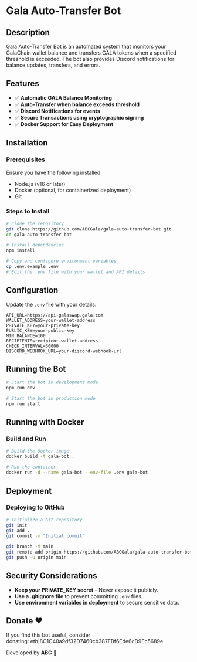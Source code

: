 # Gala Auto-Transfer Bot

## Description

Gala Auto-Transfer Bot is an automated system that monitors your GalaChain wallet balance and transfers GALA tokens when a specified threshold is exceeded. The bot also provides Discord notifications for balance updates, transfers, and errors.

## Features

- ✅ **Automatic GALA Balance Monitoring**
- ✅ **Auto-Transfer when balance exceeds threshold**
- ✅ **Discord Notifications for events**
- ✅ **Secure Transactions using cryptographic signing**
- ✅ **Docker Support for Easy Deployment**

## Installation

### Prerequisites

Ensure you have the following installed:

- Node.js (v16 or later)
- Docker (optional, for containerized deployment)
- Git

### Steps to Install

```sh
# Clone the repository
git clone https://github.com/ABCGala/gala-auto-transfer-bot.git
cd gala-auto-transfer-bot

# Install dependencies
npm install

# Copy and configure environment variables
cp .env.example .env
# Edit the .env file with your wallet and API details
```

## Configuration

Update the `.env` file with your details:

```env
API_URL=https://api-galaswap.gala.com
WALLET_ADDRESS=your-wallet-address
PRIVATE_KEY=your-private-key
PUBLIC_KEY=your-public-key
MIN_BALANCE=100
RECIPIENTS=recipient-wallet-address
CHECK_INTERVAL=30000
DISCORD_WEBHOOK_URL=your-discord-webhook-url
```

## Running the Bot

```sh
# Start the bot in development mode
npm run dev

# Start the bot in production mode
npm run start
```

## Running with Docker

### Build and Run

```sh
# Build the Docker image
docker build -t gala-bot .

# Run the container
docker run -d --name gala-bot --env-file .env gala-bot
```

## Deployment

### Deploying to GitHub

```sh
# Initialize a Git repository
git init
git add .
git commit -m "Initial commit"

git branch -M main
git remote add origin https://github.com/ABCGala/gala-auto-transfer-bot.git
git push -u origin main
```

## Security Considerations

- **Keep your PRIVATE\_KEY secret** – Never expose it publicly.
- **Use a .gitignore file** to prevent committing `.env` files.
- **Use environment variables in deployment** to secure sensitive data.

## Donate ❤️

If you find this bot useful, consider donating: eth|8C1C40a9df32D7460cb387FBf6Ede6cD9Ec5689e

Developed by **ABC** 🚀

